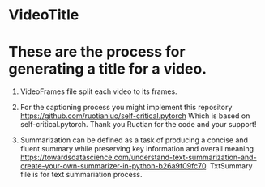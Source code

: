 
# VideoTitle
# These are the process for generating a title for a video.


1. VideoFrames file split each video to its frames.
2. For the captioning process you might implement this repository https://github.com/ruotianluo/self-critical.pytorch 
Which is based on self-critical.pytorch. Thank you Ruotian for the code and your support!

3. Summarization can be defined as a task of producing a concise and fluent summary while preserving key information and overall meaning https://towardsdatascience.com/understand-text-summarization-and-create-your-own-summarizer-in-python-b26a9f09fc70.
TxtSummary file is for text summariation process.
